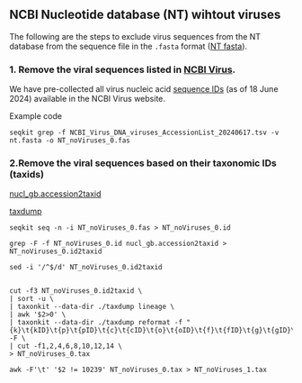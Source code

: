 ## NCBI Nucleotide database (NT) wihtout viruses
The following are the steps to exclude virus sequences from the NT database from the sequence file in the `.fasta` format ([NT fasta](https://ftp.ncbi.nlm.nih.gov/blast/db/FASTA/nt.gz)).

### 1. Remove the viral sequences listed in [NCBI Virus](https://www.ncbi.nlm.nih.gov/labs/virus/vssi/#/).
We have pre-collected all virus nucleic acid [sequence IDs](./NCBI_Virus_All_Nucleotides_Accession_List_20240617.7z) (as of 18 June 2024) available in the NCBI Virus website.


Example code
```shell
seqkit grep -f NCBI_Virus_DNA_viruses_AccessionList_20240617.tsv -v nt.fasta -o NT_noViruses_0.fas
```


### 2.Remove the viral sequences based on their taxonomic IDs (taxids)
[nucl_gb.accession2taxid](https://ftp.ncbi.nlm.nih.gov/pub/taxonomy/accession2taxid/nucl_gb.accession2taxid.gz)

[taxdump](https://ftp.ncbi.nlm.nih.gov/pub/taxonomy/taxdump.tar.gz)

```shell
seqkit seq -n -i NT_noViruses_0.fas > NT_noViruses_0.id

grep -F -f NT_noViruses_0.id nucl_gb.accession2taxid > NT_noViruses_0.id2taxid

sed -i '/^$/d' NT_noViruses_0.id2taxid


cut -f3 NT_noViruses_0.id2taxid \
| sort -u \
| taxonkit --data-dir ./taxdump lineage \
| awk '$2>0' \
| taxonkit --data-dir ./taxdump reformat -f "{k}\t{kID}\t{p}\t{pID}\t{c}\t{cID}\t{o}\t{oID}\t{f}\t{fID}\t{g}\t{gID}\t{s}\t{sID}" -F \
| cut -f1,2,4,6,8,10,12,14 \
> NT_noViruses_0.tax

awk -F'\t' '$2 != 10239' NT_noViruses_0.tax > NT_noViruses_1.tax

```
